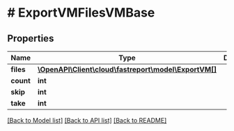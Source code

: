 # # ExportVMFilesVMBase

## Properties

Name | Type | Description | Notes
------------ | ------------- | ------------- | -------------
**files** | [**\OpenAPI\Client\cloud\fastreport\model\ExportVM[]**](ExportVM.md) |  | [optional]
**count** | **int** |  | [optional]
**skip** | **int** |  | [optional]
**take** | **int** |  | [optional]

[[Back to Model list]](../../README.md#models) [[Back to API list]](../../README.md#endpoints) [[Back to README]](../../README.md)
